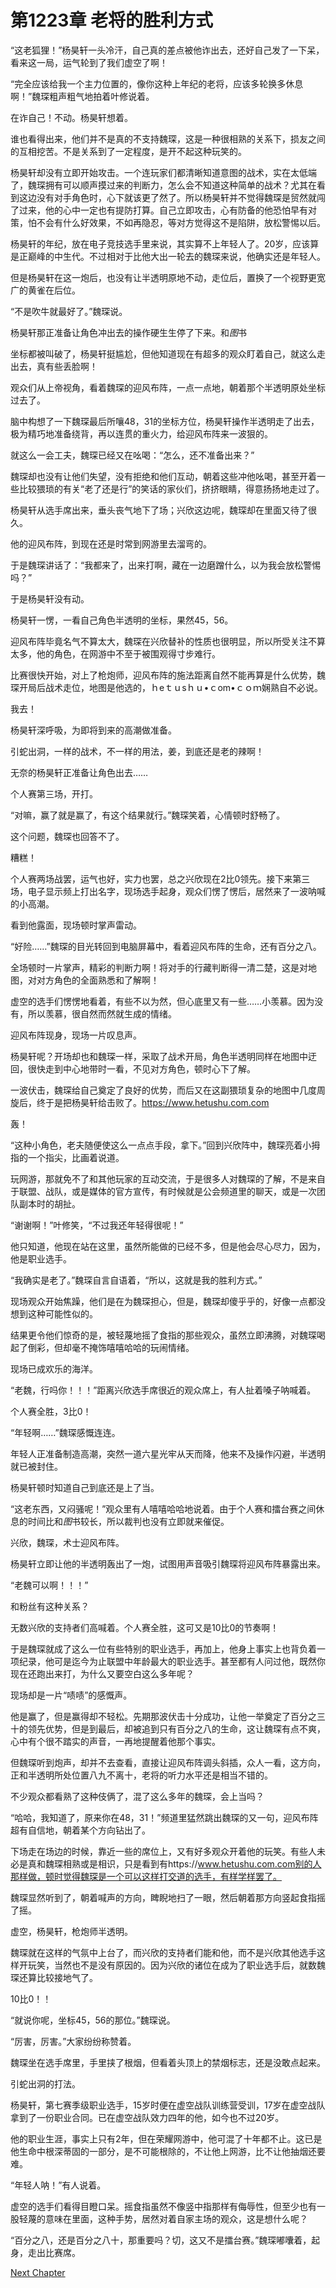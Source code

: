 # 第1223章 老将的胜利方式

“这老狐狸！”杨昊轩一头冷汗，自己真的差点被他诈出去，还好自己发了一下呆，看来这一局，运气轮到了我们虚空了啊！

“完全应该给我一个主力位置的，像你这种上年纪的老将，应该多轮换多休息啊！”魏琛粗声粗气地拍着叶修说着。

在诈自己！不动。杨昊轩想着。

谁也看得出来，他们并不是真的不支持魏琛，这是一种很相熟的关系下，损友之间的互相挖苦。不是关系到了一定程度，是开不起这种玩笑的。

杨昊轩却没有立即开始攻击。一个连玩家们都清晰知道意图的战术，实在太低端了，魏琛拥有可以顺声摸过来的判断力，怎么会不知道这种简单的战术？尤其在看到这边没有对手角色时，心下就该更了然了。所以杨昊轩并不觉得魏琛是贸然就闯了过来，他的心中一定也有提防打算。自己立即攻击，心有防备的他恐怕早有对策，怕不会有什么好效果，不如再隐忍，等对方觉得这不是陷阱，放松警惕以后。

杨昊轩的年纪，放在电子竞技选手里来说，其实算不上年轻人了。20岁，应该算是正巅峰的中生代。不过相对于比他大出一轮去的魏琛来说，他确实还是年轻人。

但是杨昊轩在这一炮后，也没有让半透明原地不动，走位后，置换了一个视野更宽广的黄雀在后位。

“不是吹牛就最好了。”魏琛说。

杨昊轩那正准备让角色冲出去的操作硬生生停了下来。和*图*书

坐标都被叫破了，杨昊轩挺尴尬，但他知道现在有超多的观众盯着自己，就这么走出去，真有些丢脸啊！

观众们从上帝视角，看着魏琛的迎风布阵，一点一点地，朝着那个半透明原处坐标过去了。

脑中构想了一下魏琛最后所嚷48，31的坐标方位，杨昊轩操作半透明走了出去，极为精巧地准备绕背，再以连贯的重火力，给迎风布阵来一波狠的。

就这么一会工夫，魏琛已经又在吆喝：“怎么，还不准备出来？”

魏琛却也没有让他们失望，没有拒绝和他们互动，朝着这些冲他吆喝，甚至开着一些比较猥琐的有关“老了还是行”的笑话的家伙们，挤挤眼睛，得意扬扬地走过了。

杨昊轩从选手席出来，垂头丧气地下了场；兴欣这边呢，魏琛却在里面又待了很久。

他的迎风布阵，到现在还是时常到网游里去溜弯的。

于是魏琛讲话了：“我都来了，出来打啊，藏在一边磨蹭什么，以为我会放松警惕吗？”

于是杨昊轩没有动。

杨昊轩一愣，一看自己角色半透明的坐标，果然45，56。

迎风布阵毕竟名气不算太大，魏琛在兴欣替补的性质也很明显，所以所受关注不算太多，他的角色，在网游中不至于被围观得寸步难行。

比赛很快开始，对上了枪炮师，迎风布阵的施法距离自然不能再算是什么优势，魏琛开局后战术走位，地图是他选的，ｈeｔｕsｈｕ•ｃom•ｃｏｍ娴熟自不必说。

我去！

杨昊轩深呼吸，为即将到来的高潮做准备。

引蛇出洞，一样的战术，不一样的用法，姜，到底还是老的辣啊！

无奈的杨昊轩正准备让角色出去……

个人赛第三场，开打。

“对嘛，赢了就是赢了，有这个结果就行。”魏琛笑着，心情顿时舒畅了。

这个问题，魏琛也回答不了。

糟糕！

个人赛两场战罢，运气也好，实力也罢，总之兴欣现在2比0领先。接下来第三场，电子显示频上打出名字，现场选手起身，观众们愣了愣后，居然来了一波呐喊的小高潮。

看到他露面，现场顿时掌声雷动。

“好险……”魏琛的目光转回到电脑屏幕中，看着迎风布阵的生命，还有百分之八。

全场顿时一片掌声，精彩的判断力啊！将对手的行藏判断得一清二楚，这是对地图，对对方角色的全面熟悉和了解啊！

虚空的选手们愣愣地看着，有些不以为然，但心底里又有一些……小羡慕。因为没有，所以羡慕，很自然而然就生成的情绪。

迎风布阵现身，现场一片叹息声。

杨昊轩呢？开场却也和魏琛一样，采取了战术开局，角色半透明同样在地图中迂回，很快走到中心地带时一看，不见对方角色，顿时心下了解。

一波伏击，魏琛给自己奠定了良好的优势，而后又在这副猥琐复杂的地图中几度周旋后，终于是把杨昊轩给击败了。https://www.hetushu.com.com

轰！

“这种小角色，老夫随便使这么一点点手段，拿下。”回到兴欣阵中，魏琛亮着小拇指的一个指尖，比画着说道。

玩网游，那就免不了和其他玩家的互动交流，于是很多人对魏琛的了解，不是来自于联盟、战队，或是媒体的官方宣传，有时候就是公会频道里的聊天，或是一次团队副本时的胡扯。

“谢谢啊！”叶修笑，“不过我还年轻得很呢！”

他只知道，他现在站在这里，虽然所能做的已经不多，但是他会尽心尽力，因为，他是职业选手。

“我确实是老了。”魏琛自言自语着，“所以，这就是我的胜利方式。”

现场观众开始焦躁，他们是在为魏琛担心，但是，魏琛却傻乎乎的，好像一点都没想到这种可能性似的。

结果更令他们惊奇的是，被轻蔑地摇了食指的那些观众，虽然立即沸腾，对魏琛喝起了倒彩，但却毫不掩饰嘻嘻哈哈的玩闹情绪。

现场已成欢乐的海洋。

“老魏，行吗你！！！”距离兴欣选手席很近的观众席上，有人扯着嗓子呐喊着。

个人赛全胜，3比0！

“年轻啊……”魏琛感慨连连。

年轻人正准备制造高潮，突然一道六星光牢从天而降，他来不及操作闪避，半透明就已被封住。

杨昊轩顿时知道自己到底还是上了当。

“这老东西，又闷骚呢！”观众里有人嘻嘻哈哈地说着。由于个人赛和擂台赛之间休息的时间比和*图*书较长，所以裁判也没有立即就来催促。

兴欣，魏琛，术士迎风布阵。

杨昊轩立即让他的半透明轰出了一炮，试图用声音吸引魏琛将迎风布阵暴露出来。

“老魏可以啊！！！”

和粉丝有这种关系？

无数兴欣的支持者们高喊着。个人赛全胜，这可又是10比0的节奏啊！

于是魏琛就成了这么一位有些特别的职业选手，再加上，他身上事实上也背负着一项纪录，他可是迄今为止联盟中年龄最大的职业选手。甚至都有人问过他，既然你现在还跑出来打，为什么又要空白这么多年呢？

现场却是一片“啧啧”的感慨声。

他是赢了，但是赢得却不轻松。先期那波伏击十分成功，让他一举奠定了百分之三十的领先优势，但是到最后，却被追到只有百分之八的生命，这让魏琛有点不爽，心中有个很不踏实的声音，一再地提醒着他那个事实。

但魏琛听到炮声，却并不去查看，直接让迎风布阵调头斜插，众人一看，这方向，正和半透明所处位置八九不离十，老将的听力水平还是相当不错的。

不少观众都看熟了这种伎俩了，混了这么多年的魏琛，会上当吗？

“哈哈，我知道了，原来你在48，31！”频道里猛然跳出魏琛的又一句，迎风布阵超有自信地，朝着某个方向钻出了。

下场走在场边的时候，靠近一些的席位上，又有好多观众开着他的玩笑。有些人未必是真和魏琛相熟或是相识，只是看到有https://www.hetushu.com.com别的人那样做，顿时觉得魏琛是一个可以这样打交道的选手，有样学样罢了。

魏琛显然听到了，朝着喊声的方向，睥睨地扫了一眼，然后朝着那方向竖起食指摇了摇。

虚空，杨昊轩，枪炮师半透明。

魏琛就在这样的气氛中上台了，而兴欣的支持者们能和他，而不是兴欣其他选手这样开玩笑，当然也不是没有原因的。因为兴欣的诸位在成为了职业选手后，就数魏琛还算比较接地气了。

10比0！！

“就说你呢，坐标45，56的那位。”魏琛说。

“厉害，厉害。”大家纷纷称赞着。

魏琛坐在选手席里，手里挟了根烟，但看着头顶上的禁烟标志，还是没敢点起来。

引蛇出洞的打法。

杨昊轩，第七赛季级职业选手，15岁时便在虚空战队训练营受训，17岁在虚空战队拿到了一份职业合同。已在虚空战队效力四年的他，如今也不过20岁。

他的职业生涯，事实上只有2年，但在荣耀网游中，他可混了十年都不止。这已是他生命中根深蒂固的一部分，是不可能根除的，不让他上网游，比不让他抽烟还要难。

“年轻人呐！”有人说着。

虚空的选手们看得目瞪口呆。摇食指虽然不像竖中指那样有侮辱性，但至少也有一股轻蔑的意味在里面，这种手势，居然对着自家主场的观众，这是想什么呢？

“百分之八，还是百分之八十，那重要吗？切，这又不是擂台赛。”魏琛嘟囔着，起身，走出比赛席。



[Next Chapter](%E7%AC%AC1224%E7%AB%A0%20%E8%99%9A%E7%A9%BA%E5%8F%8C%E9%AC%BC.md)